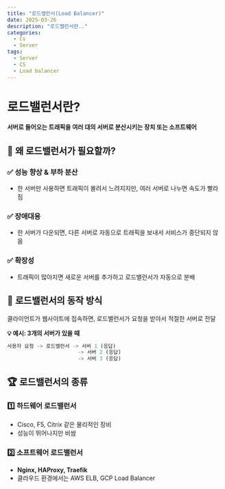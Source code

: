 ```yaml
---
title: "로드밸런서(Load Balancer)"
date: 2025-03-26
description: "로드밸런서란.."
categories: 
  - Cs
  - Server
tags: 
  - Server
  - CS
  - Load balancer
---
```



# 로드밸런서란?

**서버로 들어오는 트래픽을 여러 대의 서버로 분산시키는 장치 또는 소프트웨어**

## 🚀 왜 로드밸런서가 필요할까?

### ✅ 성능 향상 & 부하 분산

- 한 서버만 사용하면 트래픽이 몰려서 느려지지만, 여러 서버로 나누면 속도가 빨라짐

### ✅ 장애대응

- 한 서버가 다운되면, 다른 서버로 자동으로 트래픽을 보내서 서비스가 중단되지 않음

### ✅ 확장성

- 트래픽이 많아지면 새로운 서버를 추가하고 로드밸런서가 자동으로 분배

## 🎯 로드밸런서의 동작 방식

클라이언트가 웹사이트에 접속하면, 로드밸런서가 요청을 받아서 적절한 서버로 전달

**💡 예시: 3개의 서버가 있을 때**

```rust
사용자 요청 -> 로드밸런서 -> 서버 1 (응답)
                       -> 서버 2 (응답)
                       -> 서버 3 (응답)
```

## 🏆 **로드밸런서의 종류**

### 1️⃣ 하드웨어 로드밸런서

- Cisco, F5, Citrix 같은 물리적인 장비
- 성능이 뛰어나지만 비쌈

### 2️⃣ **소프트웨어 로드밸런서**

- **Nginx, HAProxy, Traefik**
- 클라우드 환경에서는 AWS ELB, GCP Load Balancer
